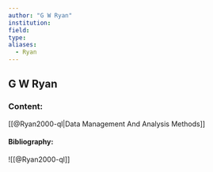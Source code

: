 ```yaml
---
author: "G W Ryan"
institution:
field:
type:
aliases:
  - Ryan
---
```


## G W Ryan

### Content:
[[@Ryan2000-ql|Data Management And Analysis Methods]]

#### Bibliography:

![[@Ryan2000-ql]]